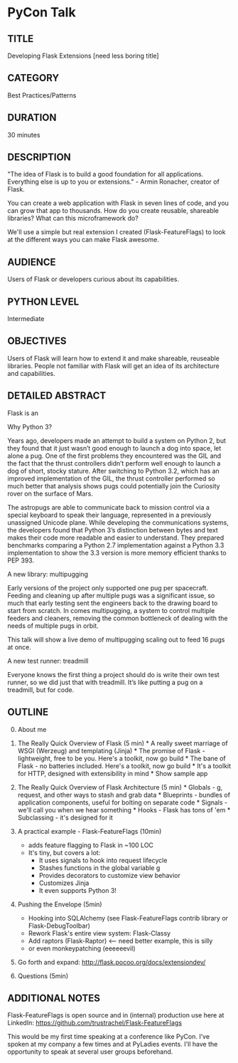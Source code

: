 PyCon Talk 
==========

TITLE
------
Developing Flask Extensions [need less boring title]

CATEGORY
---------

Best Practices/Patterns

DURATION
--------

30 minutes

DESCRIPTION
-----------

"The idea of Flask is to build a good foundation for all applications. Everything else is up to you or extensions." - Armin Ronacher, creator of Flask. 

You can create a web application with Flask in seven lines of code, and you can grow that app to thousands. How do you create reusable, shareable libraries? What can this microframework do?

We'll use a simple but real extension I created (Flask-FeatureFlags) to look at the different ways you can make Flask awesome.

AUDIENCE
--------
Users of Flask or developers curious about its capabilities. 

PYTHON LEVEL
------------

Intermediate

OBJECTIVES
----------

Users of Flask will learn how to extend it and make shareable, reuseable libraries. People not familiar with Flask will get an idea of its architecture and capabilities. 

DETAILED ABSTRACT
-----------------

Flask is an 

Why Python 3?

Years ago, developers made an attempt to build a system on Python 2, but they found that it just wasn’t good enough to launch a dog into space, let alone a pug. One of the first problems they encountered was the GIL and the fact that the thrust controllers didn’t perform well enough to launch a dog of short, stocky stature. After switching to Python 3.2, which has an improved implementation of the GIL, the thrust controller performed so much better that analysis shows pugs could potentially join the Curiosity rover on the surface of Mars.

The astropugs are able to communicate back to mission control via a special keyboard to speak their language, represented in a previously unassigned Unicode plane. While developing the communications systems, the developers found that Python 3’s distinction between bytes and text makes their code more readable and easier to understand. They prepared benchmarks comparing a Python 2.7 implementation against a Python 3.3 implementation to show the 3.3 version is more memory efficient thanks to PEP 393.

A new library: multipugging

Early versions of the project only supported one pug per spacecraft. Feeding and cleaning up after multiple pugs was a significant issue, so much that early testing sent the engineers back to the drawing board to start from scratch. In comes multipugging, a system to control multiple feeders and cleaners, removing the common bottleneck of dealing with the needs of multiple pugs in orbit.

This talk will show a live demo of multipugging scaling out to feed 16 pugs at once.

A new test runner: treadmill

Everyone knows the first thing a project should do is write their own test runner, so we did just that with treadmill. It’s like putting a pug on a treadmill, but for code.

OUTLINE
-------

0. About me

1. The Really Quick Overview of Flask (5 min) 
		* A really sweet marriage of WSGI (Werzeug) and templating (Jinja)
	 	* The promise of Flask - lightweight, free to be you.  Here's a toolkit, now go build
 		* The bane of Flask - no batteries included. Here's a toolkit, now go build
 		* It's a toolkit for HTTP, designed with extensibility in mind 
 		* Show sample app

2. The Really Quick Overview of Flask Architecture (5 min)
		* Globals - g, request, and other ways to stash and grab data
		* Blueprints - bundles of application components, useful for bolting on separate code
		* Signals - we'll call you when we hear something
		* Hooks - Flask has tons of 'em
		* Subclassing - it's designed for it

3. A practical example - Flask-FeatureFlags (10min) 
	* adds feature flagging to Flask in ~100 LOC
	* It's tiny, but covers a lot:
		- It uses signals to hook into request lifecycle
		- Stashes functions in the global variable g
		- Provides decorators to customize view behavior
		- Customizes Jinja
		- It even supports Python 3!

4. Pushing the Envelope (5min)
	* Hooking into SQLAlchemy (see Flask-FeatureFlags contrib library or Flask-DebugToolbar)
	* Rework Flask's entire view system: Flask-Classy
	* Add raptors (Flask-Raptor) <-- need better example, this is silly
	* or even monkeypatching (eeeeeevil)

5. Go forth and expand: http://flask.pocoo.org/docs/extensiondev/

6. Questions (5min)

ADDITIONAL NOTES
-----------------

Flask-FeatureFlags is open source and in (internal) production use here at LinkedIn: https://github.com/trustrachel/Flask-FeatureFlags

This would be my first time speaking at a conference like PyCon. I’ve spoken at my company a few times and at PyLadies events. I'll have the opportunity to speak at several user groups beforehand.
